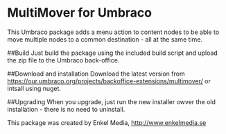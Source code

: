 MultiMover for Umbraco
=====

This Umbraco package adds a menu action to content nodes to be able to move multiple nodes to a common destination - all at the same time.

##Build
Just build the package using the included build script and upload the zip file to the Umbraco back-office. 

##Download and installation
Download the latest version from https://our.umbraco.org/projects/backoffice-extensions/multimover/ or intsall using nuget.

##Upgrading
When you upgrade, just run the new installer owver the old installation - there is no need to uninstall.

This package was created by Enkel Media, http://www.enkelmedia.se
